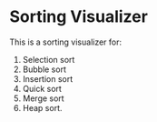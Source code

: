 # Sorting Visualizer

This is a sorting visualizer for:
1. Selection sort
2. Bubble sort
3. Insertion sort
4. Quick sort
5. Merge sort
6. Heap sort.




